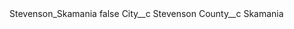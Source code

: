 <?xml version="1.0" encoding="UTF-8"?>
<CustomMetadata xmlns="http://soap.sforce.com/2006/04/metadata" xmlns:xsi="http://www.w3.org/2001/XMLSchema-instance" xmlns:xsd="http://www.w3.org/2001/XMLSchema">
    <label>Stevenson_Skamania</label>
    <protected>false</protected>
    <values>
        <field>City__c</field>
        <value xsi:type="xsd:string">Stevenson</value>
    </values>
    <values>
        <field>County__c</field>
        <value xsi:type="xsd:string">Skamania</value>
    </values>
</CustomMetadata>
